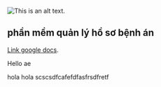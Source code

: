 ![This is an alt text.](https://markdownlivepreview.com/image/sample.webp "This is a sample image.")

## phần mềm quản lý hồ sơ bệnh án

[Link google docs](https://docs.google.com/document/d/19nj5LSrsnuymx4j5xFajXEjh9Nsuln7yxmJPBDlQ9PY/edit?tab=t.0#heading=h.dvc56cb4cazq).

Hello ae

hola hola scscsdfcafefdfasfrsdfretf